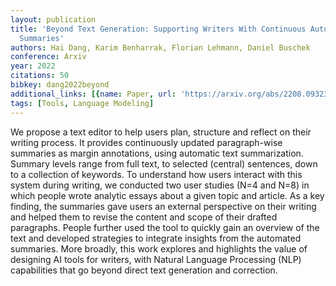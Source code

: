 ```yaml
---
layout: publication
title: 'Beyond Text Generation: Supporting Writers With Continuous Automatic Text
  Summaries'
authors: Hai Dang, Karim Benharrak, Florian Lehmann, Daniel Buschek
conference: Arxiv
year: 2022
citations: 50
bibkey: dang2022beyond
additional_links: [{name: Paper, url: 'https://arxiv.org/abs/2208.09323'}]
tags: [Tools, Language Modeling]
---
```

We propose a text editor to help users plan, structure and reflect on their
writing process. It provides continuously updated paragraph-wise summaries as
margin annotations, using automatic text summarization. Summary levels range
from full text, to selected (central) sentences, down to a collection of
keywords. To understand how users interact with this system during writing, we
conducted two user studies (N=4 and N=8) in which people wrote analytic essays
about a given topic and article. As a key finding, the summaries gave users an
external perspective on their writing and helped them to revise the content and
scope of their drafted paragraphs. People further used the tool to quickly gain
an overview of the text and developed strategies to integrate insights from the
automated summaries. More broadly, this work explores and highlights the value
of designing AI tools for writers, with Natural Language Processing (NLP)
capabilities that go beyond direct text generation and correction.